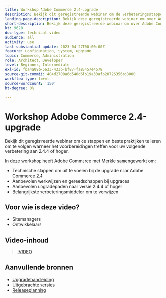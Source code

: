 ```yaml
---
title: Workshop Adobe Commerce 2.4-upgrade
description: Bekijk dit geregistreerde webinar om de verbeteringsstappen van Adobe Commerce en beste praktijken voor 2.4.4 of hoger te leren.
landing-page-description: Bekijk deze geregistreerde webinar om over Adobe Commerce 2.4 verbeteringsstappen en beste praktijken te leren.
short-description: Bekijk deze geregistreerde webinar om over Adobe Commerce 2.4 verbeteringsstappen en beste praktijken te leren.
kt: 9620
doc-type: technical video
audience: all
activity: use
last-substantial-update: 2023-04-27T00:00:00Z
feature: Configuration, System, Upgrade
topic: Commerce, Administration
role: Architect, Developer
level: Beginner, Intermediate
exl-id: fba4a08b-5633-433b-bf87-fa85457e4578
source-git-commit: 404d2708a6d540d6fb19a33afb20726356cd8000
workflow-type: tm+mt
source-wordcount: '150'
ht-degree: 0%

---
```


# Workshop Adobe Commerce 2.4-upgrade

Bekijk dit geregistreerde webinar om de stappen en beste praktijken te leren om te volgen wanneer het voorbereidingen treffen voor uw volgende verbetering aan 2.4.4 of hoger.

In deze workshop heeft Adobe Commerce met Merkle samengewerkt om:

- Technische stappen om uit te voeren bij de upgrade naar Adobe Commerce 2.4
- Aanbevolen werkwijzen en gereedschappen bij upgrades
- Aanbevolen upgradepaden naar versie 2.4.4 of hoger
- Belangrijkste verbeteringsmiddelen om te verwijzen

## Voor wie is deze video?

- Sitemanagers
- Ontwikkelaars

## Video-inhoud

>[!VIDEO](https://video.tv.adobe.com/v/340038?quality=12&learn=on)

## Aanvullende bronnen

- [Upgradehandleiding](https://experienceleague.adobe.com/docs/commerce-operations/upgrade-guide/overview.html)
- [Uitgebrachte versies](https://experienceleague.adobe.com/docs/commerce-operations/release/versions.html)
- [Releaseplanning](https://experienceleague.adobe.com/docs/commerce-operations/release/planning/schedule.html)
